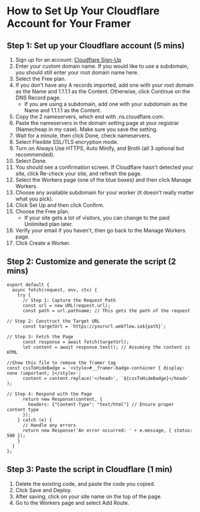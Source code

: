 # How to Set Up Your Cloudflare Account for Your Framer

## Step 1: Set up your Cloudflare account (5 mins)

1. Sign up for an account: [Cloudflare Sign-Up](https://dash.cloudflare.com/sign-up)
2. Enter your custom domain name. If you would like to use a subdomain, you should still enter your root domain name here.
3. Select the Free plan.
4. If you don't have any A records imported, add one with your root domain as the Name and 1.1.1.1 as the Content. Otherwise, click Continue on the DNS Record page.
   - If you are using a subdomain, add one with your subdomain as the Name and 1.1.1.1 as the Content.
5. Copy the 2 nameservers, which end with .ns.cloudflare.com.
6. Paste the nameservers in the domain setting page at your registrar (Namecheap in my case). Make sure you save the setting.
7. Wait for a minute, then click Done, check nameservers.
8. Select Flexible SSL/TLS encryption mode.
9. Turn on Always Use HTTPS, Auto Minify, and Brotli (all 3 optional but recommended).
10. Select Done.
11. You should see a confirmation screen. If Cloudflare hasn't detected your site, click Re-check your site, and refresh the page.
12. Select the Workers page (one of the blue boxes) and then click Manage Workers.
13. Choose any available subdomain for your worker (it doesn't really matter what you pick).
14. Click Set Up and then click Confirm.
15. Choose the Free plan.
    - If your site gets a lot of visitors, you can change to the paid Unlimited plan later.
16. Verify your email if you haven't, then go back to the Manage Workers page.
17. Click Create a Worker.

## Step 2: Customize and generate the script (2 mins)
```
export default {
  async fetch(request, env, ctx) {
    try {
      // Step 1: Capture the Request Path
      const url = new URL(request.url);
      const path = url.pathname; // This gets the path of the request      

// Step 2: Construct the Target URL
      const targetUrl = `https://yoururl.webflow.io${path}`;      

// Step 3: Fetch the Page
      const response = await fetch(targetUrl);
      let content = await response.text(); // Assuming the content is HTML      

//Show this file to remove the framer tag
const cssToHideBadge = `<style>#__framer-badge-container { display: none !important; }</style>`;
      content = content.replace('</head>', `${cssToHideBadge}</head>` );

// Step 4: Respond with the Page
      return new Response(content, {
        headers: {"Content-Type": "text/html"} // Ensure proper content type
      });
    } catch (e) {
      // Handle any errors
      return new Response('An error occurred: ' + e.message, { status: 500 });
    }
  }
};
```

## Step 3: Paste the script in Cloudflare (1 min)

1. Delete the existing code, and paste the code you copied.
2. Click Save and Deploy.
3. After saving, click on your site name on the top of the page.
4. Go to the Workers page and select Add Route.
